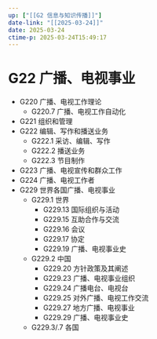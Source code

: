 ```yaml
---
up: ["[[G2 信息与知识传播]]"]
date-link: "[[2025-03-24]]"
date: 2025-03-24
ctime-p: 2025-03-24T15:49:17
---
```


# G22 广播、电视事业

- G220 广播、电视工作理论
	- G220.7 广播、电视工作自动化
- G221 组织和管理
- G222 编辑、写作和播送业务
	- G222.1 采访、编辑、写作
	- G222.2 播送业务
	- G222.3 节目制作
- G223 广播、电视宣传和群众工作
- G224 广播、电视工作者
- G229 世界各国广播、电视事业
	- G229.1 世界
		- G229.13 国际组织与活动
		- G229.15 互助合作与交流
		- G229.16 会议
		- G229.17 协定
		- G229.19 广播、电视事业史
	- G229.2 中国
		- G229.20 方针政策及其阐述
		- G229.23 广播、电视事业组织
		- G229.24 广播电台、电视台
		- G229.25 对外广播、电视工作交流
		- G229.27 地方广播、电视事业
		- G229.29 广播、电视事业史
	- G229.3/.7 各国
